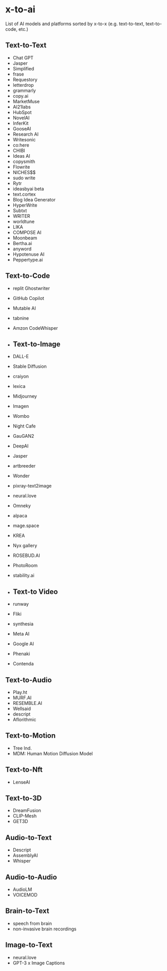 # x-to-ai
List of AI models and platforms sorted by x-to-x (e.g. text-to-text, text-to-code, etc.)

## Text-to-Text
* Chat GPT
* Jasper
* Simplified
* frase
* Requestory
* letterdrop
* grammarly
* copy.ai
* MarketMuse
* AI21labs
* HubSpot
* NovelAI
* InferKit
* GooseAI
* Research AI
* Writesonic
* co:here
* CHIBI
* Ideas AI
* copysmith
* Flowrite
* NICHES$$
* sudo write
* Rytr
* ideasbyai beta
* text.cortex
* Blog Idea Generator
* HyperWrite
* Subtxt
* WRITER
* worldtune
* LIKA
* COMPOSE AI
* Moonbeam
* Bertha.ai
* anyword
* Hypotenuse AI
* Peppertype.ai

## Text-to-Code
* replit Ghostwriter
* GitHub Copilot
* Mutable AI
* tabnine
* Amzon CodeWhisper

* ## Text-to-Image
* DALL-E
* Stable Diffusion
* craiyon
* lexica
* Midjourney
* Imagen
* Wombo
* Night Cafe
* GauGAN2
* DeepAI
* Jasper
* artbreeder
* Wonder
* pixray-text2image
* neural.love
* Omneky
* alpaca
* mage.space
* KREA
* Nyx gallery
* ROSEBUD.AI
* PhotoRoom
* stability.ai

* ## Text-to Video
* runway
* Fliki
* synthesia
* Meta AI
* Google AI
* Phenaki
* Contenda

## Text-to-Audio
* Play.ht
* MURF.AI
* RESEMBLE.AI
* Wellsaid
* descript
* Aflorithmic


## Text-to-Motion
* Tree Ind.
* MDM: Human Motion Diffusion Model

## Text-to-Nft
* LenseAI

## Text-to-3D
* DreamFusion
* CLIP-Mesh
* GET3D

## Audio-to-Text
* Descript
* AssemblyAI
* Whisper

## Audio-to-Audio
* AudioLM
* VOICEMOD

## Brain-to-Text
* speech from brain
* non-invasive brain recordings

## Image-to-Text
* neural.love
* GPT-3 x Image Captions
